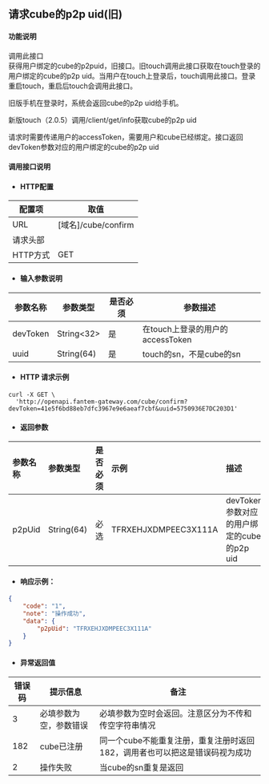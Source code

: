 ## 请求cube的p2p uid\(旧\)

#### 功能说明

调用此接口  
获得用户绑定的cube的p2puid，旧接口。旧touch调用此接口获取在touch登录的用户绑定的cube的p2p uid。当用户在touch上登录后，touch调用此接口。登录重启touch，重启后touch会调用此接口。

旧版手机在登录时，系统会返回cube的p2p uid给手机。

新版touch（2.0.5）调用/client/get/info获取cube的p2p uid

请求时需要传递用户的accessToken，需要用户和cube已经绑定。接口返回devToken参数对应的用户绑定的cube的p2p uid

#### 调用接口说明

* #### HTTP配置

| 配置项 | 取值 |
| --- | --- |
| URL | \[域名\]/cube/confirm |
| 请求头部 |  |
| HTTP方式 | GET |

* #### 输入参数说明

| 参数名称 | 参数类型 | 是否必须 | 参数描述 |
| --- | --- | --- | --- |
| devToken | String&lt;32&gt; | 是 | 在touch上登录的用户的accessToken |
| uuid | String\(64\) | 是 | touch的sn，不是cube的sn |

* #### HTTP 请求示例

```
curl -X GET \
  'http://openapi.fantem-gateway.com/cube/confirm?devToken=41e5f6bd88eb7dfc3967e9e6aeaf7cbf&uuid=5750936E7DC203D1'
```

* #### 返回参数

| 参数名称 | 参数类型 | 是否必须 | 示例 | 描述 |
| :--- | :--- | :--- | :--- | :--- |
| p2pUid | String\(64\) | 必选 | TFRXEHJXDMPEEC3X111A | devToken参数对应的用户绑定的cube的p2p uid |

* #### 响应示例：

```json
{
    "code": "1",
    "note": "操作成功",
    "data": {
        "p2pUid": "TFRXEHJXDMPEEC3X111A"
    }
}
```

* #### 异常返回值

| 错误码 | 提示信息 | 备注 |
| --- | --- | --- |
| 3 | 必填参数为空，参数错误 | 必填参数为空时会返回。注意区分为不传和传空字符串情况 |
| 182 | cube已注册 | 同一个cube不能重复注册，重复注册时返回182，调用者也可以把这是错误码视为成功 |
| 2 | 操作失败 | 当cube的sn重复是返回 |



